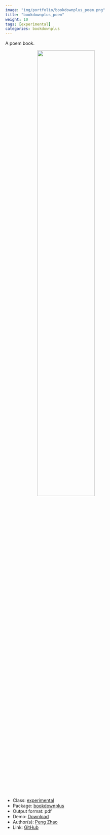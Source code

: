 ```yaml
---
image: "img/portfolio/bookdownplus_poem.png"
title: "bookdownplus_poem"
weight: 10
tags: [experimental]
categories: bookdownplus
---
```


A poem book.

<!--more-->

<a href="../../img/portfolio/bookdownplus_poem.png"><img class = "jf-image-shadow" src="../../img/portfolio/bookdownplus_poem.png" style="display: block; margin: auto;" width="60%"></a>

- Class: [experimental](../../tags/experimental)
- Package: [bookdownplus](bookdownplus)
- Output format: pdf
- Demo: [Download](https://pzhaonet.github.io/bookdownplus/inst2/poem/showcase/poem.pdf)
- Author(s): [Peng Zhao](https://pzhao.org)
- Link: [GitHub](https://github.com/pzhaonet/bookdownplus)


